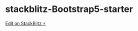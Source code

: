 # stackblitz-Bootstrap5-starter

[Edit on StackBlitz ⚡️](https://stackblitz.com/edit/stackblitz-starters-6dnxpv)